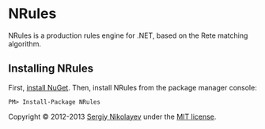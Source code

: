 NRules
======

NRules is a production rules engine for .NET, based on the Rete matching algorithm.

Installing NRules
--------------------------------
First, [install NuGet](http://docs.nuget.org/docs/start-here/installing-nuget). Then, install NRules from the package manager console:

    PM> Install-Package NRules

Copyright &copy; 2012-2013 [Sergiy Nikolayev](http://sergiynikolayev.com) under the [MIT license](LICENSE.txt).

